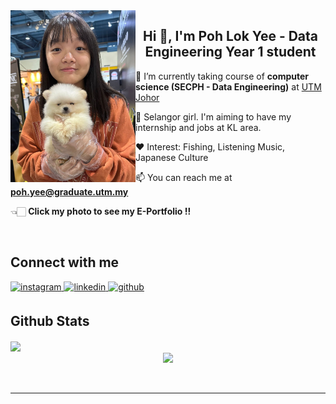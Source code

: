 <img align="left" width="200" src="https://github.com/pohlokyee/pohlokyee/blob/main/pic/IMG-20231201-WA0007.jpg" />
<h2 align="center">Hi 👋, I'm Poh Lok Yee - Data Engineering Year 1 student </h1>

🏫 I’m currently taking course of **computer science (SECPH - Data Engineering)** at [UTM Johor](https://www.utm.my/)
   
🏡 Selangor girl.  I'm aiming to have my internship and jobs at KL area.

❤️ Interest: Fishing, Listening Music, Japanese Culture

📫 You can reach me at **poh.yee@graduate.utm.my**

👈🏻 **Click my photo to see my E-Portfolio !!**

<br />

## Connect with me  
<a href="https://instagram.com/holypolok" target="_blank">
<img src=https://img.shields.io/badge/instagram-%23000000.svg?&style=for-the-badge&logo=instagram&logoColor=white alt=instagram style="margin-bottom: 5px;" />
</a>
<a href="https://www.linkedin.com/in/pohlokyee/" target="_blank">
<img src=https://img.shields.io/badge/linkedin-%231E77B5.svg?&style=for-the-badge&logo=linkedin&logoColor=white alt=linkedin style="margin-bottom: 5px;" />
</a>
<a href="https://github.com/pohlokyee" target="_blank">
<img src=https://img.shields.io/badge/github-%2324292e.svg?&style=for-the-badge&logo=github&logoColor=white alt=github style="margin-bottom: 5px;" />
</a>  
</div>  
  
<br/>  

## Github Stats  
<img align="center" src="http://github-profile-summary-cards.vercel.app/api/cards/profile-details?username=pohlokyee&theme=highcontrast" height="180em" />
</div>
<br/>  

<div align="center">
<img src="https://komarev.com/ghpvc/?username=pohlokyee&&style=flat-square" align="center" />
</div>  
  
<br/>  

<br />

----
